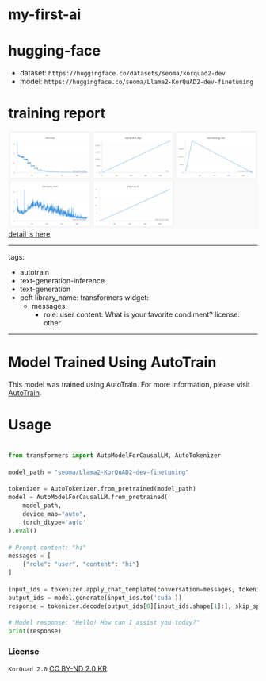﻿# my-first-ai

# hugging-face
 - dataset: `https://huggingface.co/datasets/seoma/korquad2-dev`
 - model: `https://huggingface.co/seoma/Llama2-KorQuAD2-dev-finetuning`

# training report
![img](image.png)
[detail is here](https://wandb.ai/seo-ma/huggingface/reports/KorQuAD2-0-dev-training-Report--Vmlldzo3ODM3Njk4)

---
tags:
- autotrain
- text-generation-inference
- text-generation
- peft
library_name: transformers
widget:
  - messages:
      - role: user
        content: What is your favorite condiment?
license: other
---

# Model Trained Using AutoTrain

This model was trained using AutoTrain. For more information, please visit [AutoTrain](https://hf.co/docs/autotrain).

# Usage

```python

from transformers import AutoModelForCausalLM, AutoTokenizer

model_path = "seoma/Llama2-KorQuAD2-dev-finetuning"

tokenizer = AutoTokenizer.from_pretrained(model_path)
model = AutoModelForCausalLM.from_pretrained(
    model_path,
    device_map="auto",
    torch_dtype='auto'
).eval()

# Prompt content: "hi"
messages = [
    {"role": "user", "content": "hi"}
]

input_ids = tokenizer.apply_chat_template(conversation=messages, tokenize=True, add_generation_prompt=True, return_tensors='pt')
output_ids = model.generate(input_ids.to('cuda'))
response = tokenizer.decode(output_ids[0][input_ids.shape[1]:], skip_special_tokens=True)

# Model response: "Hello! How can I assist you today?"
print(response)
```

### License
`KorQuad 2.0` [CC BY-ND 2.0 KR](https://creativecommons.org/licenses/by-nd/2.0/kr/)